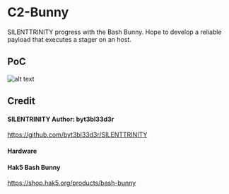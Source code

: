 # C2-Bunny
SILENTTRINITY progress with the Bash Bunny. Hope to develop a reliable payload that executes a stager on an host. 

## PoC 
![alt text](https://github.com/Wolfandco/C2-Bunny/blob/master/PoC.gif "PoC Gif")

## Credit
#### SILENTRINITY Author: byt3bl33d3r

https://github.com/byt3bl33d3r/SILENTTRINITY


#### Hardware
#### Hak5 Bash Bunny

https://shop.hak5.org/products/bash-bunny
